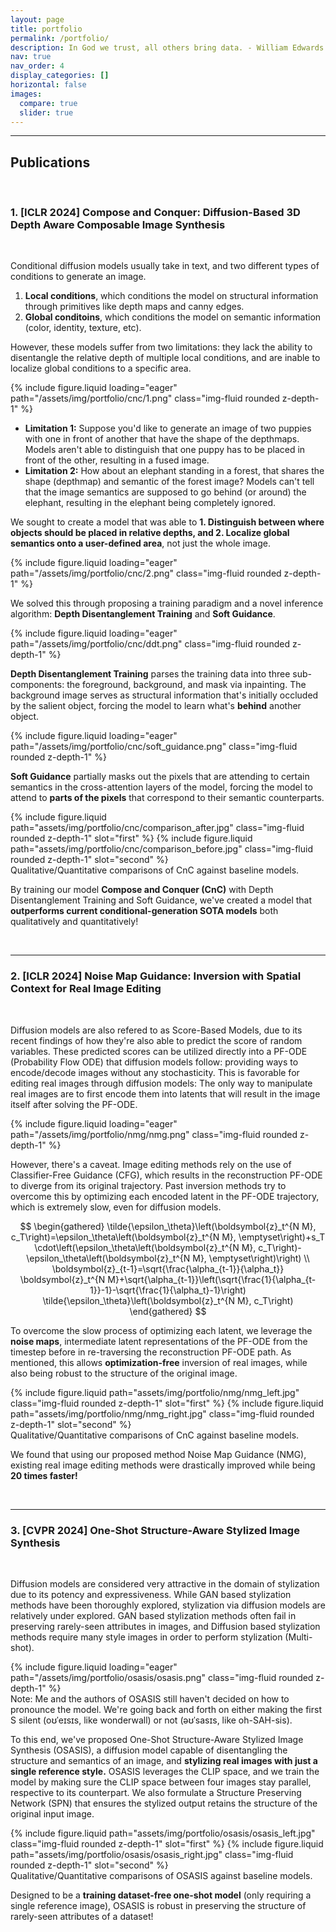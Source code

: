 ```yaml
---
layout: page
title: portfolio
permalink: /portfolio/
description: In God we trust, all others bring data. - William Edwards Deming (1900-1993)
nav: true
nav_order: 4
display_categories: []
horizontal: false
images:
  compare: true
  slider: true
---
```


<style>
  .coloured-slider {
    --divider-color: rgba(0, 0, 0, 0.5);
    --default-handle-color: rgba(0, 0, 0, 0.5);
  }
</style>

---
## **Publications**

<br>

### 1. [ICLR 2024] Compose and Conquer: Diffusion-Based 3D Depth Aware Composable Image Synthesis

<br>

Conditional diffusion models usually take in text, and two different types of conditions to generate an image.

1. **Local conditions**, which conditions the model on structural information through primitives like depth maps and canny edges.
2. **Global conditoins**, which conditions the model on semantic information (color, identity, texture, etc).

However, these models suffer from two limitations: they lack the ability to disentangle the relative depth of multiple local conditions,
and are inable to localize global conditions to a specific area.

<div class="row mt-3">
    <div class="col-sm mt-3 mt-md-0">
        {% include figure.liquid loading="eager" path="/assets/img/portfolio/cnc/1.png" class="img-fluid rounded z-depth-1" %}
    </div>
</div>

- **Limitation 1:** Suppose you'd like to generate an image of two puppies with one in front of another that have the shape of the depthmaps. 
Models aren't able to distinguish that one puppy has to be placed in front of the other, resulting in a fused image.
- **Limitation 2:** How about an elephant standing in a forest, that shares the shape (depthmap) and semantic of the forest image?
Models can't tell that the image semantics are supposed to go behind (or around) the elephant, resulting in the elephant being completely ignored.


We sought to create a model that was able to **1. Distinguish between where objects should be placed in relative depths, and 2. Localize global semantics
onto a user-defined area**, not just the whole image.

<div class="row mt-3">
    <div class="col-sm mt-3 mt-md-0">
        {% include figure.liquid loading="eager" path="/assets/img/portfolio/cnc/2.png" class="img-fluid rounded z-depth-1" %}
    </div>
</div>

We solved this through proposing a training paradigm and a novel inference algorithm: **Depth Disentanglement Training** and **Soft Guidance**.

<div class="row mt-3">
    <div class="col-sm mt-3 mt-md-0">
        {% include figure.liquid loading="eager" path="/assets/img/portfolio/cnc/ddt.png" class="img-fluid rounded z-depth-1" %}
    </div>
</div>

**Depth Disentanglement Training** parses the training data into three sub-components: the foreground, background, and mask via inpainting.
The background image serves as structural information that's initially occluded by the salient object, forcing the model to learn what's **behind** another object.

<div class="row mt-3">
    <div class="col-sm mt-3 mt-md-0">
        {% include figure.liquid loading="eager" path="/assets/img/portfolio/cnc/soft_guidance.png" class="img-fluid rounded z-depth-1" %}
    </div>
</div>

**Soft Guidance** partially masks out the pixels that are attending to certain semantics in the cross-attention layers of the model, forcing the model to
attend to **parts of the pixels** that correspond to their semantic counterparts.

<img-comparison-slider class="coloured-slider">
  {% include figure.liquid path="assets/img/portfolio/cnc/comparison_after.jpg" class="img-fluid rounded z-depth-1" slot="first" %}
  {% include figure.liquid path="assets/img/portfolio/cnc/comparison_before.jpg" class="img-fluid rounded z-depth-1" slot="second" %}
</img-comparison-slider>
<div class="caption">
    Qualitative/Quantitative comparisons of CnC against baseline models.
</div>

By training our model **Compose and Conquer (CnC)** with Depth Disentanglement Training and Soft Guidance, we've created a model that **outperforms
current conditional-generation SOTA models** both qualitatively and quantitatively!


<br>

---

### 2. [ICLR 2024] Noise Map Guidance: Inversion with Spatial Context for Real Image Editing

<br>

Diffusion models are also refered to as Score-Based Models, due to its recent findings of how they're also able to predict the score of random variables.
These predicted scores can be utilized directly into a PF-ODE (Probability Flow ODE) that diffusion models follow: providing ways to encode/decode images
without any stochasticity. This is favorable for editing real images through diffusion models: The only way to manipulate real images are to first encode them into latents that will result in the image itself after solving the PF-ODE. 

<div class="row mt-3">
    <div class="col-sm mt-3 mt-md-0">
        {% include figure.liquid loading="eager" path="/assets/img/portfolio/nmg/nmg.png" class="img-fluid rounded z-depth-1" %}
    </div>
</div>

However, there's a caveat. Image editing methods rely on the use of Classifier-Free Guidance (CFG), which results in the reconstruction PF-ODE to diverge from
its original trajectory. Past inversion methods try to overcome this by optimizing each encoded latent in the PF-ODE trajectory, which is extremely slow,
even for diffusion models.

$$
\begin{gathered}
\tilde{\epsilon_\theta}\left(\boldsymbol{z}_t^{N M}, c_T\right)=\epsilon_\theta\left(\boldsymbol{z}_t^{N M}, \emptyset\right)+s_T \cdot\left(\epsilon_\theta\left(\boldsymbol{z}_t^{N M}, c_T\right)-\epsilon_\theta\left(\boldsymbol{z}_t^{N M}, \emptyset\right)\right) \\
\boldsymbol{z}_{t-1}=\sqrt{\frac{\alpha_{t-1}}{\alpha_t}} \boldsymbol{z}_t^{N M}+\sqrt{\alpha_{t-1}}\left(\sqrt{\frac{1}{\alpha_{t-1}}-1}-\sqrt{\frac{1}{\alpha_t}-1}\right) \tilde{\epsilon_\theta}\left(\boldsymbol{z}_t^{N M}, c_T\right)
\end{gathered}
$$

To overcome the slow process of optimizing each latent, we leverage the **noise maps**, intermediate latent representations of the PF-ODE from the timestep before
in re-traversing the reconstruction PF-ODE path. As mentioned, this allows **optimization-free** inversion of real images, while also being robust to the
structure of the original image.

<img-comparison-slider class="coloured-slider">
  {% include figure.liquid path="assets/img/portfolio/nmg/nmg_left.jpg" class="img-fluid rounded z-depth-1" slot="first" %}
  {% include figure.liquid path="assets/img/portfolio/nmg/nmg_right.jpg" class="img-fluid rounded z-depth-1" slot="second" %}
</img-comparison-slider>
<div class="caption">
    Qualitative/Quantitative comparisons of CnC against baseline models.
</div>

We found that using our proposed method Noise Map Guidance (NMG), existing real image editing methods were drastically improved
while being **20 times faster!**

<br>

---

### 3. [CVPR 2024] One-Shot Structure-Aware Stylized Image Synthesis

<br>

Diffusion models are considered very attractive in the domain of stylization due to its potency and expressiveness.
While GAN based stylization methods have been thoroughly explored, stylization via diffusion models are relatively under explored.
GAN based stylization methods often fail in preserving rarely-seen attributes in images, and Diffusion based stylization methods
require many style images in order to perform stylization (Multi-shot).

<div class="row mt-3">
    <div class="col-sm mt-3 mt-md-0">
        {% include figure.liquid loading="eager" path="/assets/img/portfolio/osasis/osasis.png" class="img-fluid rounded z-depth-1" %}
    </div>
</div>
<div class="caption">
    Note: Me and the authors of OSASIS still haven't decided on how to pronounce the model. We're going back and forth on 
    either making the first S silent (oʊˈeɪsɪs, like wonderwall) or not (əʊˈsasɪs, like oh-SAH-sis).
</div>


To this end, we've proposed One-Shot Structure-Aware Stylized Image Synthesis (OSASIS), a diffusion model capable of disentangling the structure
and semantics of an image, and **stylizing real images with just a single reference style.**
OSASIS leverages the CLIP space, and we train the model by making sure the CLIP space between four images stay parallel,
respective to its counterpart. We also formulate a Structure Preserving Network (SPN) that ensures the stylized output
retains the structure of the original input image.

<img-comparison-slider class="coloured-slider">
  {% include figure.liquid path="assets/img/portfolio/osasis/osasis_left.jpg" class="img-fluid rounded z-depth-1" slot="first" %}
  {% include figure.liquid path="assets/img/portfolio/osasis/osasis_right.jpg" class="img-fluid rounded z-depth-1" slot="second" %}
</img-comparison-slider>
<div class="caption">
    Qualitative/Quantitative comparisons of OSASIS against baseline models.
</div>

Designed to be a **training dataset-free one-shot model** (only requiring a single reference image), OSASIS is robust in preserving
the structure of rarely-seen attributes of a dataset!


